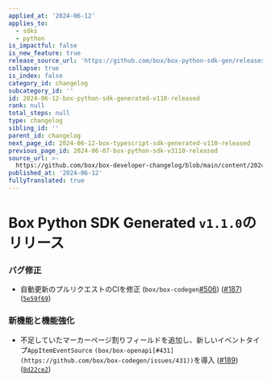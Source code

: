 ```yaml
---
applied_at: '2024-06-12'
applies_to:
  - sdks
  - python
is_impactful: false
is_new_feature: true
release_source_url: 'https://github.com/box/box-python-sdk-gen/releases/tag/v1.1.0'
collapse: true
is_index: false
category_id: changelog
subcategory_id: ''
id: 2024-06-12-box-python-sdk-generated-v110-released
rank: null
total_steps: null
type: changelog
sibling_id: ''
parent_id: changelog
next_page_id: 2024-06-12-box-typescript-sdk-generated-v110-released
previous_page_id: 2024-06-07-box-python-sdk-v3110-released
source_url: >-
  https://github.com/box/box-developer-changelog/blob/main/content/2024/06-12-box-python-sdk-generated-v110-released.md
published_at: '2024-06-12'
fullyTranslated: true
---
```

# Box Python SDK Generated `v1.1.0`のリリース

### バグ修正

* 自動更新のプルリクエストのCIを修正 (`box/box-codegen`[#506][1]) ([#187][2]) ([`5e59f69`][3])

### 新機能と機能強化

* 不足していたマーカーページ割りフィールドを追加し、新しいイベントタイプ`AppItemEventSource` `(box/box-openapi[#431](https://github.com/box/box-codegen/issues/431))`を導入 ([#189][4]) ([`8d22ce2`][5])

[1]: https://github.com/box/box-codegen/issues/506

[2]: https://github.com/box/box-codegen/issues/187

[3]: https://github.com/box/box-codegen/commit/5e59f69591e01cd2caf0033e0023061093989aa5

[4]: https://github.com/box/box-codegen/issues/189

[5]: https://github.com/box/box-codegen/commit/8d22ce20d57f4b5dcb5b344ff6bfc67bcaa3568d
